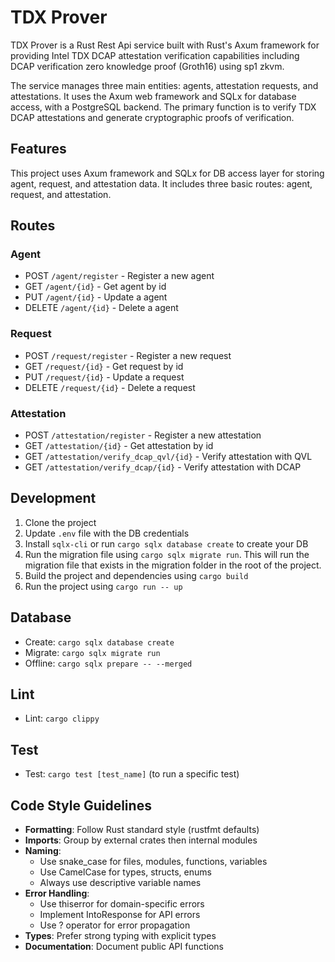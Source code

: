 # TDX Prover

TDX Prover is a Rust Rest Api service built with Rust's Axum framework for providing Intel TDX DCAP attestation verification capabilities including DCAP verification zero knowledge proof (Groth16) using sp1 zkvm.

The service manages three main entities: agents, attestation requests, and attestations. It uses the Axum
web framework and SQLx for database access, with a PostgreSQL backend. The primary function is to verify TDX
DCAP attestations and generate cryptographic proofs of verification.

## Features

This project uses Axum framework and SQLx for DB access layer for storing agent, request, and attestation data. It includes three basic routes: agent, request, and attestation.

## Routes

### Agent

- POST `/agent/register` - Register a new agent
- GET `/agent/{id}` - Get agent by id
- PUT `/agent/{id}` - Update a agent
- DELETE `/agent/{id}` - Delete a agent

### Request

- POST `/request/register` - Register a new request
- GET `/request/{id}` - Get request by id
- PUT `/request/{id}` - Update a request
- DELETE `/request/{id}` - Delete a request

### Attestation

- POST `/attestation/register` - Register a new attestation
- GET `/attestation/{id}` - Get attestation by id
- GET `/attestation/verify_dcap_qvl/{id}` - Verify attestation with QVL
- GET `/attestation/verify_dcap/{id}` - Verify attestation with DCAP

## Development

1. Clone the project
2. Update `.env` file with the DB credentials
3. Install `sqlx-cli` or run `cargo sqlx database create` to create your DB
4. Run the migration file using `cargo sqlx migrate run`. This will run the migration file that exists in the migration folder in the root of the project.
5. Build the project and dependencies using `cargo build`
6. Run the project using `cargo run -- up`

## Database

- Create: `cargo sqlx database create`
- Migrate: `cargo sqlx migrate run`
- Offline: `cargo sqlx prepare -- --merged`

## Lint

- Lint: `cargo clippy`

## Test

- Test: `cargo test [test_name]` (to run a specific test)

## Code Style Guidelines

- **Formatting**: Follow Rust standard style (rustfmt defaults)
- **Imports**: Group by external crates then internal modules
- **Naming**:
  - Use snake_case for files, modules, functions, variables
  - Use CamelCase for types, structs, enums
  - Always use descriptive variable names
- **Error Handling**:
  - Use thiserror for domain-specific errors
  - Implement IntoResponse for API errors
  - Use ? operator for error propagation
- **Types**: Prefer strong typing with explicit types
- **Documentation**: Document public API functions
